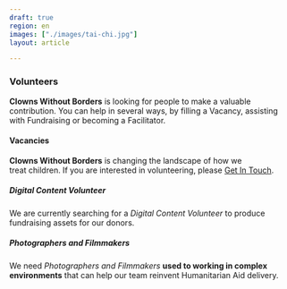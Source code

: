 ```yaml
---
draft: true
region: en
images: ["./images/tai-chi.jpg"]
layout: article

---
```


### Volunteers

**Clowns Without Borders** is looking for people to make a valuable contribution. You can help in several ways, by filling a&nbsp;Vacancy, assisting with&nbsp;Fundraising or becoming a Facilitator.

#### Vacancies

**Clowns Without Borders** is changing the landscape of how we treat&nbsp;children. If you are interested in volunteering, please [Get&nbsp;In&nbsp;Touch](mailto:sam@clownswithoutborders.org.uk).

##### Digital Content Volunteer

We are currently searching for a _Digital Content Volunteer_ to produce fundraising assets for our&nbsp;donors.

##### Photographers and Filmmakers

We need _Photographers and Filmmakers_ **used to working in complex environments** that can help our team reinvent Humanitarian&nbsp;Aid&nbsp;delivery.

<!--
## Work with us
Check our Vacancies for more details on how to contribute to changing the landscape of how we treat&nbsp;children.
### Work with us as a Facilitator (safeguarding)
-->
